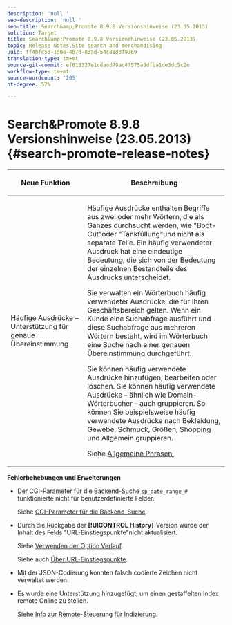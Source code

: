 ```yaml
---
description: 'null '
seo-description: 'null '
seo-title: Search&amp;Promote 8.9.8 Versionshinweise (23.05.2013)
solution: Target
title: Search&amp;Promote 8.9.8 Versionshinweise (23.05.2013)
topic: Release Notes,Site search and merchandising
uuid: ff4bfc53-1d0e-4b7d-83ad-54c81d3f9769
translation-type: tm+mt
source-git-commit: ef818327e1cdaad79ac47575a8dfba1de3dc5c2e
workflow-type: tm+mt
source-wordcount: '205'
ht-degree: 57%

---
```



# Search&amp;Promote 8.9.8 Versionshinweise (23.05.2013){#search-promote-release-notes}

<table> 
 <thead> 
  <tr> 
   <th colname="col1" class="entry"> <p>Neue Funktion </p> </th> 
   <th colname="col2" class="entry"> <p>Beschreibung </p> </th> 
  </tr> 
 </thead>
 <tbody> 
  <tr> 
   <td colname="col1"> <p> Häufige Ausdrücke – Unterstützung für genaue Übereinstimmung </p> </td> 
   <td colname="col2"> <p> Häufige Ausdrücke enthalten Begriffe aus zwei oder mehr Wörtern, die als Ganzes durchsucht werden, wie "Boot-Cut"oder "Tankfüllung"und nicht als separate Teile. Ein häufig verwendeter Ausdruck hat eine eindeutige Bedeutung, die sich von der Bedeutung der einzelnen Bestandteile des Ausdrucks unterscheidet. </p> <p> Sie verwalten ein Wörterbuch häufig verwendeter Ausdrücke, die für Ihren Geschäftsbereich gelten. Wenn ein Kunde eine Suchabfrage ausführt und diese Suchabfrage aus mehreren Wörtern besteht, wird im Wörterbuch eine Suche nach einer genauen Übereinstimmung durchgeführt. </p> <p>Sie können häufig verwendete Ausdrücke hinzufügen, bearbeiten oder löschen. Sie können häufig verwendete Ausdrücke – ähnlich wie Domain-Wörterbucher – auch gruppieren. So können Sie beispielsweise häufig verwendete Ausdrücke nach Bekleidung, Gewebe, Schmuck, Größen, Shopping und Allgemein gruppieren. </p> <p>Siehe <a href="../c-about-linguistics-menu/c-about-common-phrases.md#concept_4946E53586DF492EAEB1B7F757FD440F" format="dita" scope="local"> Allgemeine Phrasen </a>. </p> </td> 
  </tr> 
 </tbody> 
</table>

**Fehlerbehebungen und Erweiterungen**

* Der CGI-Parameter für die Backend-Suche `sp_date_range_#` funktionierte nicht für benutzerdefinierte Felder.

   Siehe [CGI-Parameter für die Backend-Suche](../c-appendices/c-cgiparameters.md#reference_582E85C3886740C98FE88CA9DF7918E8).

* Durch die Rückgabe der **[!UICONTROL History]**-Version wurde der Inhalt des Felds &quot;URL-Einstiegspunkte&quot;nicht aktualisiert.

   Siehe [Verwenden der Option Verlauf](../t-using-the-history-option.md#task_70DD3F87A67242BBBD2CB27156F43002).

   Siehe auch [Über URL-Einstiegspunkte](../c-about-settings-menu/c-about-crawling-menu.md#concept_5D857E3B5C124E85BC0B5AE77A509573).

* Mit der JSON-Codierung konnten falsch codierte Zeichen nicht verwaltet werden.
* Es wurde eine Unterstützung hinzugefügt, um einen gestaffelten Index remote Online zu stellen.

   Siehe [Info zur Remote-Steuerung für Indizierung](../c-about-index-menu/c-about-remote-control-for-indexing.md#concept_C79B322190E84106A434E5C6D4A4118F).

